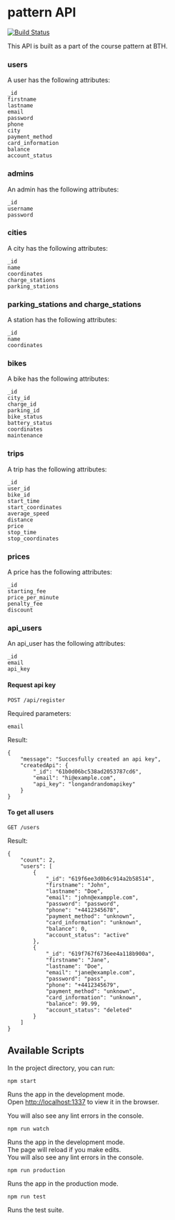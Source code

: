 # pattern API
[![Build Status](https://app.travis-ci.com/wadholm/pattern-backend.svg?branch=main)](https://app.travis-ci.com/wadholm/pattern-backend)

This API is built as a part of the course pattern at BTH.

### users

A user has the following attributes:
```
_id
firstname
lastname
email
password
phone
city
payment_method
card_information
balance
account_status
```

### admins

An admin has the following attributes:
```
_id
username
password
```

### cities

A city has the following attributes:
```
_id
name
coordinates
charge_stations
parking_stations
```

### parking_stations and charge_stations

A station has the following attributes:
```
_id
name
coordinates
```

### bikes

A bike has the following attributes:
```
_id
city_id
charge_id
parking_id
bike_status
battery_status
coordinates
maintenance
```

### trips

A trip has the following attributes:
```
_id
user_id
bike_id
start_time
start_coordinates
average_speed
distance
price
stop_time
stop_coordinates
```

### prices

A price has the following attributes:
```
_id
starting_fee
price_per_minute
penalty_fee
discount
```

### api_users

An api_user has the following attributes:
```
_id
email
api_key
```

#### Request api key
```
POST /api/register
```

Required parameters:
```
email
```
Result:
```
{
    "message": "Succesfully created an api key",
    "createdApi": {
        "_id": "61b0d06bc538ad2053787cd6",
        "email": "hi@example.com",
        "api_key": "longandrandomapikey"
    }
}
```


#### To get all users
```
GET /users
```
Result:
```
{
    "count": 2,
    "users": [
        {
            "_id": "619f6ee3d0b6c914a2b58514",
            "firstname": "John",
            "lastname": "Doe",
            "email": "john@exampple.com",
            "password": "password",
            "phone": "+4412345678",
            "payment_method": "unknown",
            "card_information": "unknown",
            "balance": 0,
            "account_status": "active"
        },
        {
            "_id": "619f767f6736ee4a118b900a",
            "firstname": "Jane",
            "lastname": "Doe",
            "email": "jane@example.com",
            "password": "pass",
            "phone": "+4412345679",
            "payment_method": "unknown",
            "card_information": "unknown",
            "balance": 99.99,
            "account_status": "deleted"
        }
    ]
}
```


## Available Scripts

In the project directory, you can run:

```
npm start
```

Runs the app in the development mode.  
Open [http://localhost:1337](http://localhost:1337) to view it in the browser.

You will also see any lint errors in the console.

```
npm run watch
```

Runs the app in the development mode.  
The page will reload if you make edits.  
You will also see any lint errors in the console.

```
npm run production
```

Runs the app in the production mode.  

```
npm run test
```

Runs the test suite.  
